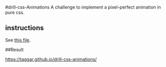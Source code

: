 #drill-css-Animations
A challenge to implement a pixel-perfect animation in pure css.

## instructions
See [this file](Drill_Learn_CSS_Animations_End-of-Fields-Consolidation-Challenges.html).

##Result

https://taggar.github.io/drill-css-animations/
